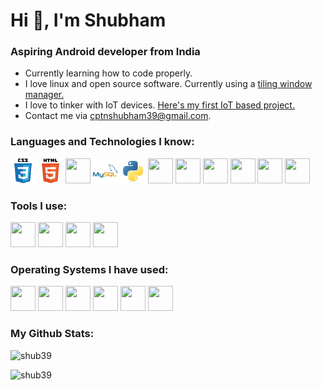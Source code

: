 <h1 align="left">Hi 👋, I'm Shubham</h1>
<h3 align="left">Aspiring Android developer from India</h3>

- Currently learning how to code properly.
- I love linux and open source software. Currently using a <a href="https://github.com/shub39/dotfiles"> tiling window manager. </a>
- I love to tinker with IoT devices. <a href="https://github.com/shub39/fingerprint_attendance"> Here's my first IoT based project. </a>
- Contact me via cptnshubham39@gmail.com.

<h3 align="left">Languages and Technologies I know:</h3>
<p align="left"> 
  
  <a href="https://www.w3schools.com/css/" target="_blank" rel="noreferrer"><img src="https://raw.githubusercontent.com/devicons/devicon/master/icons/css3/css3-original-wordmark.svg" alt="css3" width="40" height="40"/></a> <a href="https://www.w3.org/html/" target="_blank" rel="noreferrer"><img src="https://raw.githubusercontent.com/devicons/devicon/master/icons/html5/html5-original-wordmark.svg" alt="html5" width="40" height="40"/></a> <a href="https://www.linux.org/" target="_blank" rel="noreferrer"><img src="https://cdn.jsdelivr.net/gh/devicons/devicon@latest/icons/linux/linux-original.svg" width="40" height="40"/></a> <a href="https://www.mysql.com/" target="_blank" rel="noreferrer"><img src="https://raw.githubusercontent.com/devicons/devicon/master/icons/mysql/mysql-original-wordmark.svg" alt="mysql" width="40" height="40"/></a> <a href="https://www.python.org" target="_blank" rel="noreferrer"><img src="https://raw.githubusercontent.com/devicons/devicon/master/icons/python/python-original.svg" alt="python" width="40" height="40"/></a> <a href="https://cplusplus.com/" target="_blank" rel="noreferrer"><img src="https://cdn.jsdelivr.net/gh/devicons/devicon@latest/icons/cplusplus/cplusplus-original.svg" width="40" height="40"/></a> <a href="https://www.cprogramming.com/" target="_blank" rel="noreferrer"><img src="https://cdn.jsdelivr.net/gh/devicons/devicon@latest/icons/c/c-original.svg" width="40" height="40"/></a> <a href="https://www.gnu.org/software/bash/" target="_blank" rel="noreferrer"><img src="https://cdn.jsdelivr.net/gh/devicons/devicon@latest/icons/bash/bash-original.svg" width="40" height="40"/></a> <a href="https://ohmyz.sh/" target="_blank" rel="noreferrer"><img src="https://cdn.jsdelivr.net/gh/devicons/devicon@latest/icons/ohmyzsh/ohmyzsh-original.svg" width="40" height="40"/></a> <a href="https://kotlinlang.org/" target="_blank" rel="noreferrer"><img src="https://cdn.jsdelivr.net/gh/devicons/devicon@latest/icons/kotlin/kotlin-original.svg" width="40" height="40"/></a> <a href="https://www.raspberrypi.com/" target="_blank" rel="noreferrer"><img src="https://cdn.jsdelivr.net/gh/devicons/devicon@latest/icons/raspberrypi/raspberrypi-original.svg" width="40" height="40"/></a>
  
</p>

<h3 align="left">Tools I use:</h3>
<p align="left"> 
<img src="https://cdn.jsdelivr.net/gh/devicons/devicon@latest/icons/neovim/neovim-original.svg" width="40" height="40"/>
<img src="https://cdn.jsdelivr.net/gh/devicons/devicon@latest/icons/vim/vim-original.svg" width="40" height="40"/>
<img src="https://cdn.jsdelivr.net/gh/devicons/devicon@latest/icons/vscode/vscode-original.svg" width="40" height="40"/>
<img src="https://cdn.jsdelivr.net/gh/devicons/devicon@latest/icons/androidstudio/androidstudio-original.svg" width="40" height="40"/>
</p>

<h3 align="left">Operating Systems I have used:</h3>
<p align="left"> 
<img src="https://cdn.jsdelivr.net/gh/devicons/devicon@latest/icons/debian/debian-original.svg"  width="40" height="40"/>
<img src="https://cdn.jsdelivr.net/gh/devicons/devicon@latest/icons/fedora/fedora-original.svg"  width="40" height="40"/>
<img src="https://cdn.jsdelivr.net/gh/devicons/devicon@latest/icons/redhat/redhat-original.svg"  width="40" height="40"/>
<img src="https://cdn.jsdelivr.net/gh/devicons/devicon@latest/icons/archlinux/archlinux-original.svg"  width="40" height="40"/>
<img src="https://cdn.jsdelivr.net/gh/devicons/devicon@latest/icons/windows11/windows11-original.svg"  width="40" height="40"/>
<img src="https://cdn.jsdelivr.net/gh/devicons/devicon@latest/icons/ubuntu/ubuntu-original.svg"  width="40" height="40"/>
</p>

<h3 align="left">My Github Stats:</h3>
<p align="left">  
<img src="https://github-readme-stats.vercel.app/api/top-langs?username=shub39&show_icons=true&theme=dark&locale=en&layout=compact" alt="shub39" />   
</p>
<p align="left">
<img src="https://komarev.com/ghpvc/?username=shub39&label=Profile%20views&color=0e75b6&style=flat" alt="shub39" />
</p>
